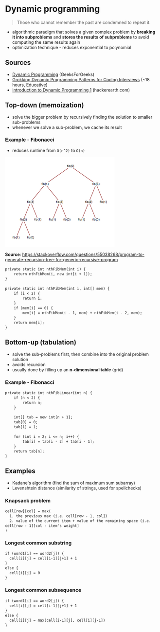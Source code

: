 # Dynamic programming
> Those who cannot remember the past are condemned to repeat it.
- algorithmic paradigm that solves a given complex problem by **breaking it into subproblems**
  and **stores the results of subproblems** to avoid computing the same results again
- optimization technique - reduces exponential to polynomial

## Sources
- [Dynamic Programming](https://www.geeksforgeeks.org/overlapping-subproblems-property-in-dynamic-programming-dp-1/?ref=lbp) (GeeksForGeeks)
- [Grokking Dynamic Programming Patterns for Coding Interviews](https://www.educative.io/courses/grokking-dynamic-programming-patterns-for-coding-interviews) (~18 hours, Educative)
- [Introduction to Dynamic Programming 1](https://www.hackerearth.com/practice/algorithms/dynamic-programming/introduction-to-dynamic-programming-1/tutorial/) (hackerearth.com)

## Top-down (memoization)
- solve the bigger problem by recursively finding the solution to smaller sub-problems
- whenever we solve a sub-problem, we cache its result
### Example - Fibonacci
- reduces runtime from `O(n^2)` to `O(n)`

![](_img/fib.png)

**Source**: https://stackoverflow.com/questions/55038268/program-to-generate-recursion-tree-for-generic-recursive-program

```
private static int nthFibMem(int i) {
    return nthFibMem(i, new int[i + 1]);
}

private static int nthFibMem(int i, int[] mem) {
    if (i < 2) {
        return i;
    }
    if (mem[i] == 0) {
        mem[i] = nthFibMem(i - 1, mem) + nthFibMem(i - 2, mem);
    }
    return mem[i];
}
```

## Bottom-up (tabulation)
- solve the sub-problems first, then combine into the original problem solution
- avoids recursion
- usually done by filling up an **n-dimensional table** (grid)
### Example - Fibonacci
```
private static int nthFibLinear(int n) {
    if (n < 2) {
        return n;
    }

    int[] tab = new int[n + 1];
    tab[0] = 0;
    tab[1] = 1;

    for (int i = 2; i <= n; i++) {
        tab[i] = tab[i - 2] + tab[i - 1];
    }
    return tab[n];
}
``` 

## Examples
- Kadane's algorithm (find the sum of maximum sum subarray)
- Levenshtein distance (similarity of strings, used for spellchecks)

### Knapsack problem
```
cell[row][col] = max( 
  1. the previous max (i.e. cell[row - 1, col])  
  2. value of the current item + value of the remaining space (i.e. cell[row - 1][col - item's weight]
)
```

### Longest common substring
```
if (word1[i] == word2[j]) {
  cell[i][j] = cell[i-1][j+1] + 1
}
else {
  cell[i][j] = 0
}
```

### Longest common subsequence
```
if (word1[i] == word2[j]) {
  cell[i][j] = cell[i-1][j+1] + 1
}
else {
  cell[i][j] = max(cell[i-1][j], cell[i][j-1])
}
```